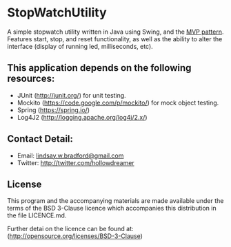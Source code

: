 # StopWatchUtility

A simple stopwatch utility written in Java using Swing, and the [MVP pattern](https://en.wikipedia.org/wiki/Model%E2%80%93view%E2%80%93presenter).
Features start, stop, and reset functionality, as well as the ability to alter the interface (display of running led, milliseconds, etc).

## This application depends on the following resources:
  * JUnit (<http://junit.org/>) for unit testing.
  * Mockito (<https://code.google.com/p/mockito/>) for mock object testing.
  * Spring (https://spring.io/)
  * Log4J2 (http://logging.apache.org/log4j/2.x/)
  
## Contact Detail:
- Email: lindsay.w.bradford@gmail.com
- Twitter: http://twitter.com/hollowdreamer

## License
This program and the accompanying materials are made available 
under the terms of the BSD 3-Clause licence which accompanies 
this distribution in the file LICENCE.md. 

Further detai on the licence can be found at:
(<http://opensource.org/licenses/BSD-3-Clause>)
